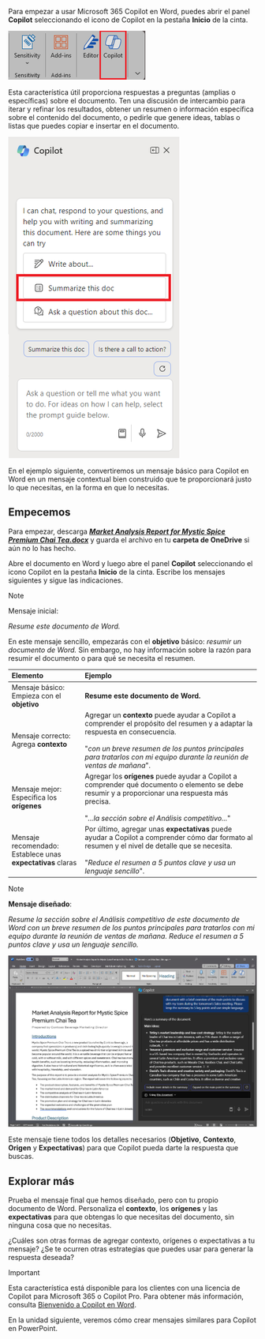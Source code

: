 
Para empezar a usar Microsoft 365 Copilot en Word, puedes abrir el panel **Copilot** seleccionando el icono de Copilot en la pestaña **Inicio** de la cinta. 

![Captura de pantalla del icono Copilot en la cinta de Word.](../media/copilot-ribbon-word.png)

Esta característica útil proporciona respuestas a preguntas (amplias o específicas) sobre el documento. Ten una discusión de intercambio para iterar y refinar los resultados, obtener un resumen o información específica sobre el contenido del documento, o pedirle que genere ideas, tablas o listas que puedes copiar e insertar en el documento.

![Captura de pantalla del panel Copilot en Word al abrirse por primera vez.](../media/copilot-pane-word.png)

En el ejemplo siguiente, convertiremos un mensaje básico para Copilot en Word en un mensaje contextual bien construido que te proporcionará justo lo que necesitas, en la forma en que lo necesitas.

## Empecemos

Para empezar, descarga **_[Market Analysis Report for Mystic Spice Premium Chai Tea.docx](https://go.microsoft.com/fwlink/?linkid=2268826)_** y guarda el archivo en tu **carpeta de OneDrive** si aún no lo has hecho.

Abre el documento en Word y luego abre el panel **Copilot** seleccionando el icono Copilot en la pestaña **Inicio** de la cinta. Escribe los mensajes siguientes y sigue las indicaciones.

> [!NOTE]
> Mensaje inicial:
>
> _Resume este documento de Word._

En este mensaje sencillo, empezarás con el **objetivo** básico: _resumir un documento de Word._ Sin embargo, no hay información sobre la razón para resumir el documento o para qué se necesita el resumen.

| Elemento | Ejemplo |
| :------ | :------- |
| Mensaje básico: <br>Empieza con el **objetivo** | **Resume este documento de Word.** |
| Mensaje correcto: <br>Agrega **contexto** | Agregar un **contexto** puede ayudar a Copilot a comprender el propósito del resumen y a adaptar la respuesta en consecuencia.<br><br>"_con un breve resumen de los puntos principales para tratarlos con mi equipo durante la reunión de ventas de mañana_". |
| Mensaje mejor: <br>Especifica los **orígenes** | Agregar los **orígenes** puede ayudar a Copilot a comprender qué documento o elemento se debe resumir y a proporcionar una respuesta más precisa.<br><br>"_...la sección sobre el Análisis competitivo..._" |
| Mensaje recomendado: <br>Establece unas **expectativas** claras | Por último, agregar unas **expectativas** puede ayudar a Copilot a comprender cómo dar formato al resumen y el nivel de detalle que se necesita.<br><br>"_Reduce el resumen a 5 puntos clave y usa un lenguaje sencillo_". |

> [!NOTE]
> **Mensaje diseñado**:
>
> _Resume la sección sobre el Análisis competitivo de este documento de Word con un breve resumen de los puntos principales para tratarlos con mi equipo durante la reunión de ventas de mañana. Reduce el resumen a 5 puntos clave y usa un lenguaje sencillo._

[![Captura de pantalla de los resultados del mensaje diseñado en el documento de ejemplo con Copilot en Word.](../media/copilot-summarize-results-word.png)](../media/copilot-summarize-results-word.png#lightbox)

Este mensaje tiene todos los detalles necesarios (**Objetivo**, **Contexto**, **Origen** y **Expectativas**) para que Copilot pueda darte la respuesta que buscas. 

## Explorar más

Prueba el mensaje final que hemos diseñado, pero con tu propio documento de Word. Personaliza el **contexto**, los **orígenes** y las **expectativas** para que obtengas lo que necesitas del documento, sin ninguna cosa que no necesitas.

¿Cuáles son otras formas de agregar contexto, orígenes o expectativas a tu mensaje? ¿Se te ocurren otras estrategias que puedes usar para generar la respuesta deseada?

> [!IMPORTANT]
> Esta característica está disponible para los clientes con una licencia de Copilot para Microsoft 365 o Copilot Pro. Para obtener más información, consulta [Bienvenido a Copilot en Word](https://support.microsoft.com/en-us/office/welcome-to-copilot-in-word-2135e85f-a467-463b-b2f0-c51a46d625d1).

En la unidad siguiente, veremos cómo crear mensajes similares para Copilot en PowerPoint.